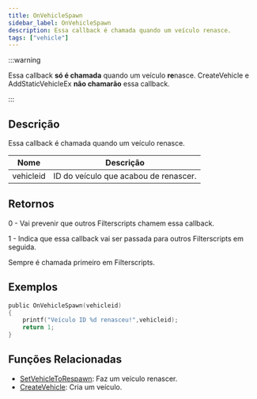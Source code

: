 ```yaml
---
title: OnVehicleSpawn
sidebar_label: OnVehicleSpawn
description: Essa callback é chamada quando um veículo renasce.
tags: ["vehicle"]
---
```


:::warning

Essa callback **só é chamada** quando um veículo **re**nasce. CreateVehicle e AddStaticVehicleEx **não chamarão** essa callback.

:::

## Descrição

Essa callback é chamada quando um veículo renasce.

| Nome      | Descrição                             |
| --------- | ------------------------------------- |
| vehicleid | ID do veículo que acabou de renascer. |

## Retornos

0 - Vai prevenir que outros Filterscripts chamem essa callback.

1 - Indica que essa callback vai ser passada para outros Filterscripts em seguida.

Sempre é chamada primeiro em Filterscripts.

## Exemplos

```c
public OnVehicleSpawn(vehicleid)
{
    printf("Veículo ID %d renasceu!",vehicleid);
    return 1;
}
```

## Funções Relacionadas

- [SetVehicleToRespawn](../functions/SetVehicleToRespawn): Faz um veículo renascer.
- [CreateVehicle](../functions/CreateVehicle): Cria um veículo.